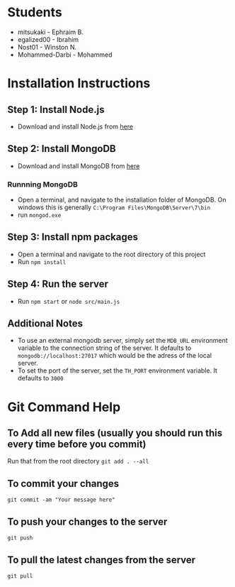 # Students
- mitsukaki - Ephraim B.
- egalized00 - Ibrahim
- Nost01 - Winston N.
- Mohammed-Darbi - Mohammed

# Installation Instructions
## Step 1: Install Node.js
- Download and install Node.js from [here](https://nodejs.org/en/download/)

## Step 2: Install MongoDB
- Download and install MongoDB from [here](https://www.mongodb.com/try/download/community)

### Runnning MongoDB
- Open a terminal, and navigate to the installation folder of MongoDB. On windows this is generally `C:\Program Files\MongoDB\Server\7\bin`
- run `mongod.exe`

## Step 3: Install npm packages
- Open a terminal and navigate to the root directory of this project
- Run `npm install`

## Step 4: Run the server
- Run `npm start` or `node src/main.js`

## Additional Notes
- To use an external mongodb server, simply set the `MDB_URL` environment variable to the connection string of the server. It defaults to `mongodb://localhost:27017` which would be the adress of the local server.
- To set the port of the server, set the `TH_PORT` environment variable. It defaults to `3000`

# Git Command Help
## To Add all new files (usually you should run this every time before you commit)
Run that from the root directory
`git add . --all`

## To commit your changes
`git commit -am "Your message here"`

## To push your changes to the server
`git push`

## To pull the latest changes from the server
`git pull`
